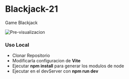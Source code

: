# Blackjack-21
Game Blackjack


![Pre-visualizacion](/ruta/a/la/imagen.jpg)


### Uso Local
- Clonar Repositorio
- Modificarla configuracion de **Vite**
- Ejecutar **npm install** para generar los modulos de node
- Ejecutar en el devServer con **npm run dev**
